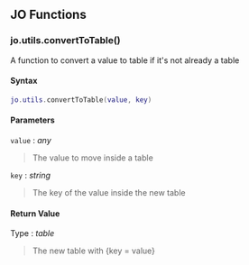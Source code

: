 
## JO Functions

### jo.utils.convertToTable()

<!-- @include: ./slots/headers.md#shared|jo.utils.convertToTable -->

A function to convert a value to table if it's not already a table <br>

<!-- @include: ./slots/descriptions.md#shared|jo.utils.convertToTable -->

#### Syntax

```lua
jo.utils.convertToTable(value, key)
```

#### Parameters

`value` : _any_
> The value to move inside a table
>

`key` : _string_
> The key of the value inside the new table
>

#### Return Value

Type : _table_

> The new table with {key = value}

<!-- @include: ./slots/examples.md#shared|jo.utils.convertToTable -->

<!-- @include: ./slots/footers.md#shared|jo.utils.convertToTable -->

